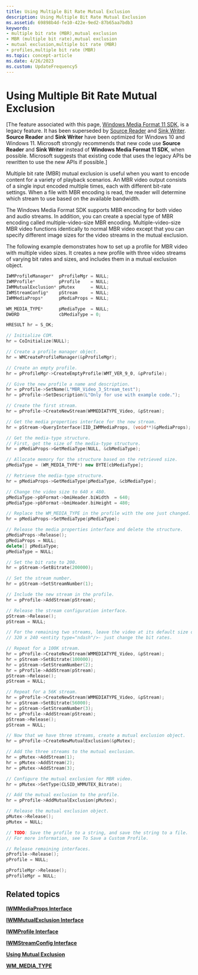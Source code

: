 ```yaml
---
title: Using Multiple Bit Rate Mutual Exclusion
description: Using Multiple Bit Rate Mutual Exclusion
ms.assetid: 69898b4d-fe10-422e-9ed2-87b65aa7bdb3
keywords:
- multiple bit rate (MBR),mutual exclusion
- MBR (multiple bit rate),mutual exclusion
- mutual exclusion,multiple bit rate (MBR)
- profiles,multiple bit rate (MBR)
ms.topic: concept-article
ms.date: 4/26/2023
ms.custom: UpdateFrequency5
---
```


# Using Multiple Bit Rate Mutual Exclusion

\[The feature associated with this page, [Windows Media Format 11 SDK](/windows/win32/wmformat/windows-media-format-11-sdk), is a legacy feature. It has been superseded by [Source Reader](/windows/win32/medfound/source-reader) and [Sink Writer](/windows/win32/medfound/sink-writer). **Source Reader** and **Sink Writer** have been optimized for Windows 10 and Windows 11. Microsoft strongly recommends that new code use **Source Reader** and **Sink Writer** instead of **Windows Media Format 11 SDK**, when possible. Microsoft suggests that existing code that uses the legacy APIs be rewritten to use the new APIs if possible.\]

Multiple bit rate (MBR) mutual exclusion is useful when you want to encode content for a variety of playback scenarios. An MBR video output consists of a single input encoded multiple times, each with different bit-rate settings. When a file with MBR encoding is read, the reader will determine which stream to use based on the available bandwidth.

The Windows Media Format SDK supports MBR encoding for both video and audio streams. In addition, you can create a special type of MBR encoding called multiple-video-size MBR encoding. Multiple-video-size MBR video functions identically to normal MBR video except that you can specify different image sizes for the video streams in the mutual exclusion.

The following example demonstrates how to set up a profile for MBR video with multiple video sizes. It creates a new profile with three video streams of varying bit rates and sizes, and includes them in a mutual exclusion object.


```C++
IWMProfileManager*  pProfileMgr = NULL;
IWMProfile*         pProfile    = NULL;
IWMMutualExclusion* pMutex      = NULL;
IWMStreamConfig*    pStream     = NULL;
IWMMediaProps*      pMediaProps = NULL;

WM_MEDIA_TYPE*      pMediaType  = NULL;
DWORD               cbMediaType = 0;

HRESULT hr = S_OK;

// Initialize COM.
hr = CoInitialize(NULL);

// Create a profile manager object.
hr = WMCreateProfileManager(&pProfileMgr);

// Create an empty profile.
hr = pProfileMgr->CreateEmptyProfile(WMT_VER_9_0, &pProfile);

// Give the new profile a name and description.
hr = pProfile->SetName(L"MBR_Video_3_Stream_test");
hr = pProfile->SetDescription(L"Only for use with example code.");

// Create the first stream.
hr = pProfile->CreateNewStream(WMMEDIATYPE_Video, &pStream);

// Get the media properties interface for the new stream.
hr = pStream->QueryInterface(IID_IWMMediaProps, (void**)&pMediaProps);

// Get the media-type structure.
// First, get the size of the media-type structure.
hr = pMediaProps->GetMediaType(NULL, &cbMediaType);

// Allocate memory for the structure based on the retrieved size.
pMediaType = (WM_MEDIA_TYPE*) new BYTE[cbMediaType];

// Retrieve the media-type structure.
hr = pMediaProps->GetMediaType(pMediaType, &cbMediaType);

// Change the video size to 640 x 480.
pMediaType->pbFormat->bmiHeader.biWidth  = 640;
pMediaType->pbFormat->bmiHeader.biHeight = 480;

// Replace the WM_MEDIA_TYPE in the profile with the one just changed.
hr = pMediaProps->SetMediaType(pMediaType);

// Release the media properties interface and delete the structure.
pMediaProps->Release();
pMediaProps = NULL;
delete[] pMediaType;
pMediaType = NULL;

// Set the bit rate to 200.
hr = pStream->SetBitrate(200000);

// Set the stream number.
hr = pStream->SetStreamNumber(1);

// Include the new stream in the profile.
hr = pProfile->AddStream(pStream);

// Release the stream configuration interface.
pStream->Release();
pStream = NULL;

// For the remaining two streams, leave the video at its default size of
// 320 x 240 <entity type="ndash"/>- just change the bit rates.

// Repeat for a 100K stream.
hr = pProfile->CreateNewStream(WMMEDIATYPE_Video, &pStream);
hr = pStream->SetBitrate(100000);
hr = pStream->SetStreamNumber(2);
hr = pProfile->AddStream(pStream);
pStream->Release();
pStream = NULL;

// Repeat for a 56K stream.
hr = pProfile->CreateNewStream(WMMEDIATYPE_Video, &pStream);
hr = pStream->SetBitrate(56000);
hr = pStream->SetStreamNumber(3);
hr = pProfile->AddStream(pStream);
pStream->Release();
pStream = NULL;

// Now that we have three streams, create a mutual exclusion object.
hr = pProfile->CreateNewMutualExclusion(&pMutex);

// Add the three streams to the mutual exclusion.
hr = pMutex->AddStream(1);
hr = pMutex->AddStream(2);
hr = pMutex->AddStream(3);

// Configure the mutual exclusion for MBR video.
hr = pMutex->SetType(CLSID_WMMUTEX_Bitrate);

// Add the mutual exclusion to the profile.
hr = pProfile->AddMutualExclusion(pMutex);

// Release the mutual exclusion object.
pMutex->Release();
pMutex = NULL;

// TODO: Save the profile to a string, and save the string to a file.
// For more information, see To Save a Custom Profile.

// Release remaining interfaces.
pProfile->Release();
pProfile = NULL;

pProfileMgr->Release();
pProfileMgr = NULL;
```



## Related topics

<dl> <dt>

[**IWMMediaProps Interface**](/previous-versions/windows/desktop/api/wmsdkidl/nn-wmsdkidl-iwmmediaprops)
</dt> <dt>

[**IWMMutualExclusion Interface**](/previous-versions/windows/desktop/api/wmsdkidl/nn-wmsdkidl-iwmmutualexclusion)
</dt> <dt>

[**IWMProfile Interface**](iwmprofile.md)
</dt> <dt>

[**IWMStreamConfig Interface**](/previous-versions/windows/desktop/api/wmsdkidl/nn-wmsdkidl-iwmstreamconfig)
</dt> <dt>

[**Using Mutual Exclusion**](using-mutual-exclusion.md)
</dt> <dt>

[**WM\_MEDIA\_TYPE**](/previous-versions/windows/desktop/api/wmsdkidl/ns-wmsdkidl-wm_media_type)
</dt> </dl>

 

 




